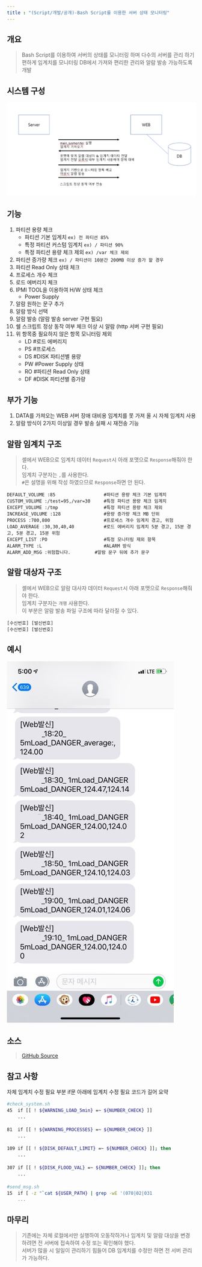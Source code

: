 ```yaml
---
title : "(Script/개발/공개)-Bash Script를 이용한 서버 상태 모니터링" 
---
```


## 개요
>Bash Script를 이용하여 서버의 상태를 모니터링 하며 다수의 서버를 관리 하기 편하게 임계치를 모니터링 DB에서 가져와 편리한 관리와 알람 발송 가능하도록 개발

## 시스템 구성
![구조](https://github.com/Tosi123/Tosi123.github.io/blob/master/assets/image/server_monitor.png?raw=true)

## 기능
1. 파티션 용량 체크
    - 파티션 기본 임계치 `ex) 전 파티션 85%`
    - 특정 파티션 커스텀 임계치 `ex) / 파티션 90%`
    - 특정 파티션 용량 체크 제외 `ex) /var 체크 제외`
1. 파티션 증가량 체크 `ex) / 파티션이 10분간 200MB 이상 증가 할 경우`
1. 파티션 Read Only 상태 체크
1. 프로세스 개수 체크
1. 로드 에버리지 체크
1. IPMI TOOL을 이용하여 H/W 상태 체크
    - Power Supply
1. 알람 원하는 문구 추가
1. 알람 방식 선택
1. 알람 발송 (알람 발송 server 구현 필요)
1. 쉘 스크립트 정상 동작 여부 체크 이상 시 알람 (http 서버 구현 필요)
1. 위 항목중 필요하지 않은 항목 모니터링 제외
    - LD #로드 에버리지
    - PS #프로세스
    - DS #DISK 파티션별 용량
    - PW #Power Supply 상태
    - RO #파티션 Read Only 상태
    - DF #DISK 파티션별 증가량 

## 부가 기능
1. DATA를 가져오는 WEB 서버 장애 대비용 임계치를 못 가져 올 시 자체 임계치 사용
1. 알람 방식이 2가지 이상일 경우 발송 실패 시 재전송 기능

## 알람 임계치 구조
>셸에서 WEB으로 임계치 데이터 `Request`시 아래 포맷으로 `Response`해줘야 한다.<br>
임계치 구분자는 `,`를 사용한다.<br>
`#`은 설명을 위해 작성 하였으므로 `Response`하면 안 된다.
```
DEFAULT_VOLUME :85                  #파티션 용량 체크 기본 임계치           
CUSTOM_VOLUME :/test=95,/var=30     #특정 파티션 용량 체크 임계치
EXCEPT_VOLUME :/tmp                 #특정 파티션 용량 체크 제외
INCREASE_VOLUME :128                #용량 증가량 체크 MB 단위
PROCESS :700,800                    #프로세스 개수 임계치 경고, 위험
LOAD_AVERAGE :30,30,40,40           #로드 에버리지 임계치 5분 경고, 15분 경고, 5분 경고, 15분 위험
EXCEPT_LIST :PO                     #특정 모니터링 제외 항목 
ALARM_TYPE :L                       #ALARM 방식
ALARM_ADD_MSG :위험합니다.         #알람 문구 뒤에 추가 문구
```

## 알람 대상자 구조
>셸에서 WEB으로 알람 대사자 데이터 `Request`시 아래 포맷으로 `Response`해줘야 한다.<br>
임계치 구분자는 `개행` 사용한다.<br>
이 부분은 알람 발송 파일 구조에 따라 달라질 수 있다.
```
[수신번호] [발신번호]
[수신번호] [발신번호]
```

## 예시
![예시](https://raw.githubusercontent.com/Tosi123/Tosi123.github.io/master/assets/image/server_monitor_ex.jpg?raw=true)

## 소스
>[GitHub Source](https://github.com/Tosi123/ServerStatusMonitoring)

## 참고 사항
자체 임계치 수정 필요 부분 if문 아래에 임계치 수정 필요 코드가 길어 요약
```bash
#check_system.sh
45  if [[ ! ${WARNING_LOAD_5min} =~ ${NUMBER_CHECK} ]] 
    ...

81  if [[ ! ${WARNING_PROCESSES} =~ ${NUMBER_CHECK} ]]
    ...

109 if [[ ! ${DISK_DEFAULT_LIMIT} =~ ${NUMBER_CHECK} ]]; then
    ...

307 if [[ ! ${DISK_FLOOD_VAL} =~ ${NUMBER_CHECK} ]]; then
    ...

#send_msg.sh
15  if [ -z "`cat ${USER_PATH} | grep -wE '(070|02|031
    ...
```

## 마무리
>기존에는 자체 로컬에서만 실행하여 오동작하거나 임계치 및 알람 대상을 변경 하려면 전 서버에 접속하여 수정 또는 확인해야 했다.<br>
서버가 많을 시 일일이 관리하기 힘들어 DB 임계치를 수정만 하면 전 서버 관리가 가능하다.
